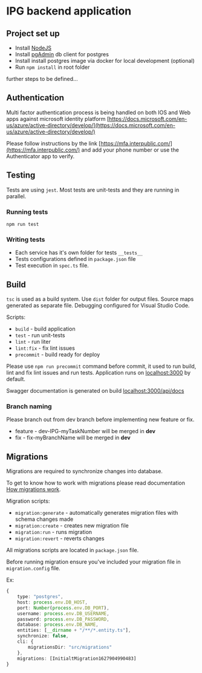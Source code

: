# IPG backend application

## Project set up

-   Install [NodeJS](https://nodejs.org/en/)
-   Install [pgAdmin](https://www.pgadmin.org/) db client for postgres
-   Install install postgres image via docker for local development (optional)
-   Run `npm install` in root folder

further steps to be defined...

## Authentication

Multi factor authentication process is being handled on both IOS and Web apps against microsoft identity platform [https://docs.microsoft.com/en-us/azure/active-directory/develop/](https://docs.microsoft.com/en-us/azure/active-directory/develop/)

Please follow instructions by the link [https://mfa.interpublic.com/](https://mfa.interpublic.com/) and add your phone number or use the Authenticator app to verify.

## Testing

Tests are using `jest`. Most tests are unit-tests and they are running in parallel.

### Running tests

`npm run test`

### Writing tests

-   Each service has it's own folder for tests `__tests__`
-   Tests configurations defined in `package.json` file
-   Test execution in `spec.ts` file.

## Build

`tsc` is used as a build system. Use `dist` folder for output files. Source maps generated as separate file. Debugging configured for Visual Studio Code.

Scripts:

-   `build` - build application
-   `test` - run unit-tests
-   `lint` - run liter
-   `lint:fix` - fix lint issues
-   `precommit` - build ready for deploy

Please use `npm run precommit` command before commit, it used to run build, lint and fix lint issues and run tests. Application runs on [localhost:3000](http://localhost:3000) by default.

Swagger documentation is generated on build [localhost:3000/api/docs](http://localhost:3000/api/docs)

### Branch naming

Please branch out from dev branch before implementing new feature or fix.

-   feature - dev-IPG-myTaskNumber will be merged in **dev**
-   fix - fix-myBranchName will be merged in **dev**

## Migrations

Migrations are required to synchronize changes into database.

To get to know how to work with migrations please read documentation [How migrations work](https://typeorm.io/#/migrations).

Migration scripts:

-   `migration:generate` - automatically generates migration files with schema changes made
-   `migration:create` - creates new migration file
-   `migration:run` - runs migration
-   `migration:revert` - reverts changes

All migrations scripts are located in `package.json` file.

Before running migration ensure you've included your migration file in `migration.config` file.

Ex:

```ts
{
    type: "postgres",
    host: process.env.DB_HOST,
    port: Number(process.env.DB_PORT),
    username: process.env.DB_USERNAME,
    password: process.env.DB_PASSWORD,
    database: process.env.DB_NAME,
    entities: [__dirname + "/**/*.entity.ts"],
    synchronize: false,
    cli: {
        migrationsDir: "src/migrations"
    },
    migrations: [InitialtMigration1627904990483]
}

```
